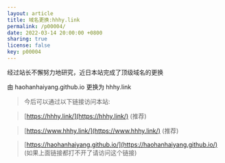 ```yaml
---
layout: article
title: 域名更换:hhhy.link
permalink: /p00004/
date: 2022-03-14 20:00:00 +0800
sharing: true
license: false
key: p00004
---
```

经过站长不懈努力地研究，近日本站完成了顶级域名的更换<!--more-->

由 haohanhaiyang.github.io 更换为 hhhy.link

> 今后可以通过以下链接访问本站:

> [https://hhhy.link/](https://hhhy.link/) (推荐)

> [https://www.hhhy.link/](https://www.hhhy.link/) (推荐)

> [https://haohanhaiyang.github.io/](https://haohanhaiyang.github.io/) (如果上面链接都打不开了请访问这个链接)

